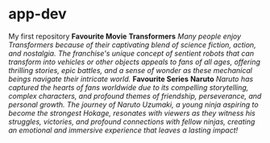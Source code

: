 # app-dev
My first repository
**Favourite Movie**
**Transformers** 
*Many people enjoy Transformers because of their captivating blend of science fiction, action, and nostalgia. The franchise's unique concept of sentient robots that can transform into vehicles or other objects appeals to fans of all ages, offering thrilling stories, epic battles, and a sense of wonder as these mechanical beings navigate their intricate world.*
**Favourite Series**
**Naruto**
*Naruto has captured the hearts of fans worldwide due to its compelling storytelling, complex characters, and profound themes of friendship, perseverance, and personal growth. The journey of Naruto Uzumaki, a young ninja aspiring to become the strongest Hokage, resonates with viewers as they witness his struggles, victories, and profound connections with fellow ninjas, creating an emotional and immersive experience that leaves a lasting impact!*
